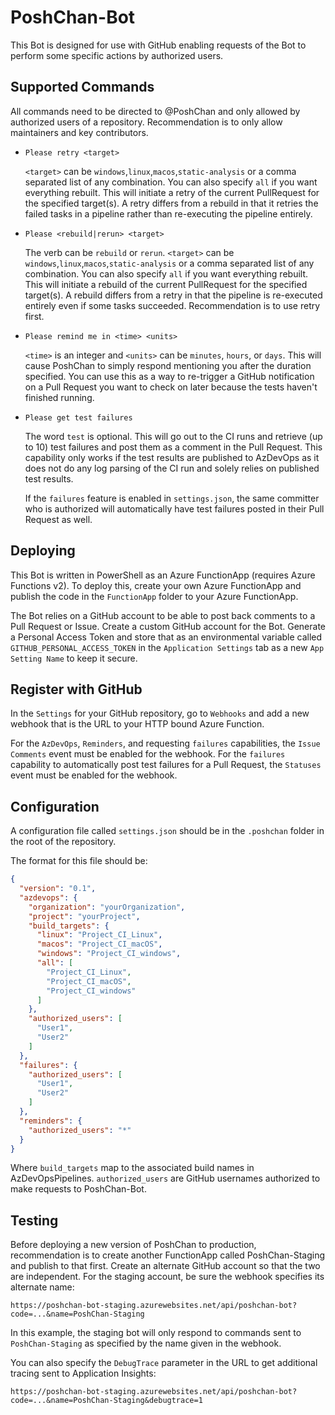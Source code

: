 # PoshChan-Bot

This Bot is designed for use with GitHub enabling requests of the Bot to perform some specific actions by authorized users.

## Supported Commands

All commands need to be directed to @PoshChan and only allowed by authorized users of a repository.
Recommendation is to only allow maintainers and key contributors.

* `Please retry <target>`

  `<target>` can be `windows`,`linux`,`macos`,`static-analysis` or a comma separated list of any combination.
  You can also specify `all` if you want everything rebuilt.
  This will initiate a retry of the current PullRequest for the specified target(s).
  A retry differs from a rebuild in that it retries the failed tasks in a pipeline rather than re-executing
  the pipeline entirely.

* `Please <rebuild|rerun> <target>`

  The verb can be `rebuild` or `rerun`.
  `<target>` can be `windows`,`linux`,`macos`,`static-analysis` or a comma separated list of any combination.
  You can also specify `all` if you want everything rebuilt.
  This will initiate a rebuild of the current PullRequest for the specified target(s).
  A rebuild differs from a retry in that the pipeline is re-executed entirely even if some tasks succeeded.
  Recommendation is to use retry first.

* `Please remind me in <time> <units>`

  `<time>` is an integer and `<units>` can be `minutes`, `hours`, or `days`.
  This will cause PoshChan to simply respond mentioning you after the duration specified.
  You can use this as a way to re-trigger a GitHub notification on a Pull Request you want to check on later because the tests haven't finished running.

* `Please get test failures`

  The word `test` is optional.
  This will go out to the CI runs and retrieve (up to 10) test failures and post them as a comment in the Pull Request.
  This capability only works if the test results are published to AzDevOps as it does not do any
  log parsing of the CI run and solely relies on published test results.

  If the `failures` feature is enabled in `settings.json`, the same committer who is authorized will
  automatically have test failures posted in their Pull Request as well.

## Deploying

This Bot is written in PowerShell as an Azure FunctionApp (requires Azure Functions v2).
To deploy this, create your own Azure FunctionApp and publish the code in the `FunctionApp` folder to your Azure FunctionApp.

The Bot relies on a GitHub account to be able to post back comments to a Pull Request or Issue.  Create a custom GitHub
account for the Bot.  Generate a Personal Access Token and store that as an environmental variable called `GITHUB_PERSONAL_ACCESS_TOKEN`
in the `Application Settings` tab as a new `App Setting Name` to keep it secure.

## Register with GitHub

In the `Settings` for your GitHub repository, go to `Webhooks` and add a new webhook that is the URL to your
HTTP bound Azure Function.

For the `AzDevOps`, `Reminders`, and requesting `failures` capabilities, the `Issue Comments` event must be enabled for the webhook.
For the `failures` capability to automatically post test failures for a Pull Request, the
`Statuses` event must be enabled for the webhook.

## Configuration

A configuration file called `settings.json` should be in the `.poshchan` folder in the root of the repository.

The format for this file should be:

```json
{
  "version": "0.1",
  "azdevops": {
    "organization": "yourOrganization",
    "project": "yourProject",
    "build_targets": {
      "linux": "Project_CI_Linux",
      "macos": "Project_CI_macOS",
      "windows": "Project_CI_windows",
      "all": [
        "Project_CI_Linux",
        "Project_CI_macOS",
        "Project_CI_windows"
      ]
    },
    "authorized_users": [
      "User1",
      "User2"
    ]
  },
  "failures": {
    "authorized_users": [
      "User1",
      "User2"
    ]
  },
  "reminders": {
    "authorized_users": "*"
  }
}
```

Where `build_targets` map to the associated build names in AzDevOpsPipelines.
`authorized_users` are GitHub usernames authorized to make requests to PoshChan-Bot.

## Testing

Before deploying a new version of PoshChan to production, recommendation is to
create another FunctionApp called PoshChan-Staging and publish to that first.
Create an alternate GitHub account so that the two are independent.
For the staging account, be sure the webhook specifies its alternate name:

```url
https://poshchan-bot-staging.azurewebsites.net/api/poshchan-bot?code=...&name=PoshChan-Staging
```

In this example, the staging bot will only respond to commands sent to `PoshChan-Staging` as
specified by the name given in the webhook.

You can also specify the `DebugTrace` parameter in the URL to get additional tracing
sent to Application Insights:

```url
https://poshchan-bot-staging.azurewebsites.net/api/poshchan-bot?code=...&name=PoshChan-Staging&debugtrace=1
```
